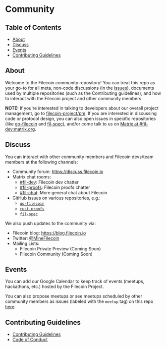 # Community

## Table of Contents

- [About](#about)
- [Discuss](#discuss)
- [Events](#events)
- [Contributing Guidelines](#contributing-guidelines)

## About

Welcome to the Filecoin community repository! You can treat this repo as your go-to for all meta, non-code discussions (in the [issues](https://github.com/filecoin-project/community/issues)), documents used by multiple repositories (such as the Contributing guidelines), and how to interact with the Filecoin project and other community members.

**NOTE:** If you're interested in talking to developers about our overall project management, go to [filecoin-project/pm](https://github.com/filecoin-project/pm). If you are interested in discussing code or protocol design, you can also open issues in specific repositories (like [go-filecoin](https://github.com/filecoin-project/go-filecoin) and [fil-spec](https://github.com/filecoin-project/fil-spec)), and/or come talk to us on [Matrix at #fil-dev:matrix.org](https://riot.im/app/#/room/#fil-dev:matrix.org).

## Discuss

You can interact with other community members and Filecoin devs/team members at the following channels:
- Community forum: https://discuss.filecoin.io
- Matrix chat rooms:
	- [#fil-dev](https://riot.im/app/#/room/#fil-dev:matrix.org): Filecoin dev chatter
	- [#fil-proofs](https://riot.im/app/#/room/#fil-proofs:matrix.org): Filecoin proofs chatter
	- [#fil-chat](https://riot.im/app/#/room/#fil-chat:matrix.org): More general chat about Filecoin
- GitHub issues on various repositories, e.g.:
	- [`go-filecoin`](https://github.com/filecoin-project/go-filecoin/issues)
	- [`rust-proofs`](https://github.com/filecoin-project/rust-proofs/issues)
	- [`fil-spec`](https://github.com/filecoin-project/fil-spec/issues)

We also push updates to the community via:
- Filecoin blog: https://blog.filecoin.io
- Twitter: [@MineFilecoin](https://twitter.com/MineFilecoin)
- Mailing Lists:
	- Filecoin Private Preview (Coming Soon)
	- Filecoin Community (Coming Soon)

## Events

You can add our Google Calendar to keep track of events (meetups, hackathons, etc.) hosted by the Filecoin Project.

You can also propose meetups or see meetups scheduled by other community members as issues (labeled with the `meetup` tag) on this repo [here](https://github.com/filecoin-project/community/issues?q=is%3Aopen+is%3Aissue+label%3Ameetup).

## Contributing Guidelines

- [Contributing Guidelines]()
- [Code of Conduct]()


